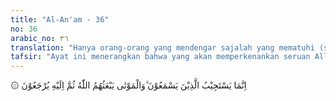 ```yaml
---
title: "Al-An'am - 36"
no: 36
arabic_no: ٣٦
translation: "Hanya orang-orang yang mendengar sajalah yang mematuhi (seruan Allah), dan orang-orang yang mati, kelak akan dibangkitkan oleh Allah, kemudian kepada-Nya mereka dikembalikan."
tafsir: "Ayat ini menerangkan bahwa yang akan memperkenankan seruan Allah adalah hanya bagi orang yang mendengar. Kemudian, dalam menghadapi seruan Nabi dan risalah yang disampaikannya, manusia terbagi dua, yaitu manusia yang hidup jiwanya dan manusia yang mati jiwanya. \n\nManusia yang hidup jiwanya ialah manusia yang menggunakan akal, pikiran, perasaan dan kehendak serta pilihan yang telah dianugerahkan Allah kepada mereka. Dengan anugerah itu, mereka dapat melihat, memperhatikan dan menilai segala sesuatu yang dikemukakan kepada mereka. Yang baik mereka ambil, sedang yang buruk mereka buang. Karena itu hati dan pikiran mereka terbuka untuk menerima petunjuk Allah, Mereka ibarat tanah yang subur. Sedikit saja disirami air, tanah itu akan menjadi subur, dapat menumbuhkan tanaman-tanaman dengan mudah dan cepat.\n\nSedangkan manusia yang mati jiwanya ialah manusia yang tidak mau menggunakan akal, pikiran, perasaan, pilihan dan mata hati yang telah dianugerahkan Allah kepada mereka. Hati mereka telah tertutup oleh rasa dengki. Karena itu segala keterangan yang dikemukakan Nabi tidak akan mereka dengar dan perhatikan. Seandainya mereka dapat melihat dan memperhatikan dalil-dalil dan bukti-bukti yang dikemukakan Rasul dan pikiran mereka menerimanya, namun semuanya itu ditolak dan tidak diterima karena rasa dengki tersebut. Mereka diibaratkan seperti tanah yang tandus, berapa pun air yang dialirkan padanya, tanah itu tidak akan menumbuhkan tumbuhan yang ditanam.\n\nKelompok manusia yang kedua ini adalah orang-orang kafir yang kekafirannya telah mendalam, sehingga tidak ada harapan bahwa mereka akan beriman dan mematuhi seruan Nabi. Maka Allah menganjurkan agar Muhammad saw tidak bersedih hati atas sikap mereka, dan menyerahkan keadaan mereka kepada Allah. Allah akan membangkitkan mereka dari kuburnya di hari Kiamat dan akan mengazab mereka sebagai balasan dari kekafiran mereka."
---
```

۞ اِنَّمَا يَسْتَجِيْبُ الَّذِيْنَ يَسْمَعُوْنَ ۗوَالْمَوْتٰى يَبْعَثُهُمُ اللّٰهُ ثُمَّ اِلَيْهِ يُرْجَعُوْنَ 